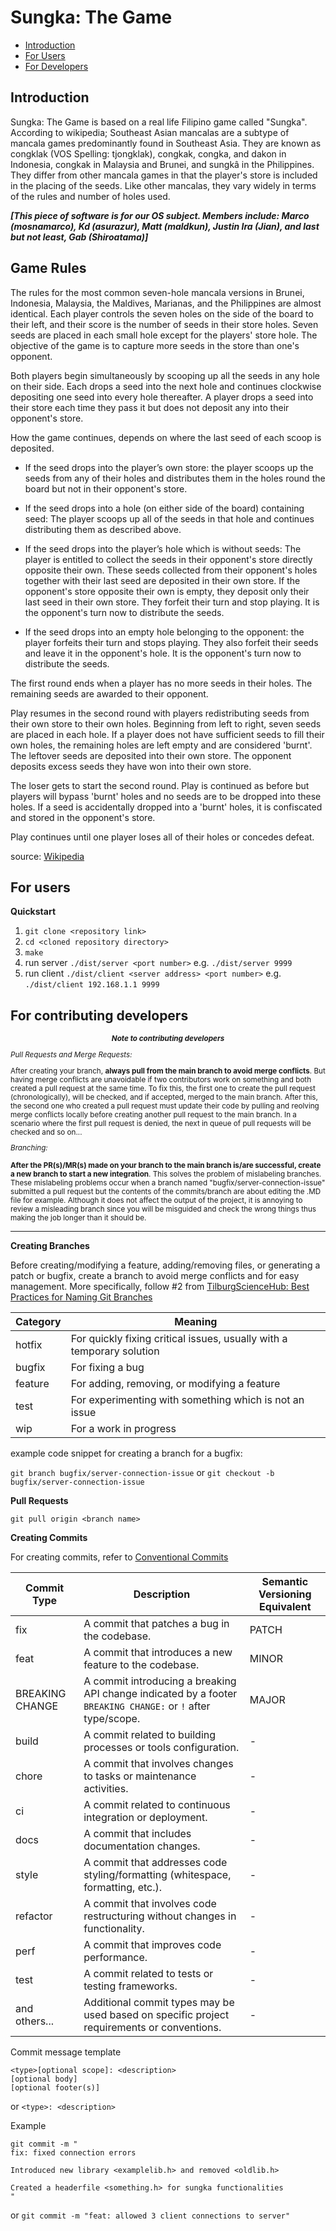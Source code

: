 # Sungka: The Game

* [Introduction](#introduction)
* [For Users](#for-users)
* [For Developers](#for-contributing-developers)

## Introduction

Sungka: The Game is based on a real life Filipino game called "Sungka". According to wikipedia; Southeast Asian mancalas are a subtype of mancala games predominantly found in Southeast Asia. They are known as congklak (VOS Spelling: tjongklak), congkak, congka, and dakon in Indonesia, congkak in Malaysia and Brunei, and sungkâ in the Philippines. They differ from other mancala games in that the player's store is included in the placing of the seeds. Like other mancalas, they vary widely in terms of the rules and number of holes used.

***[This piece of software is for our OS subject. Members include: Marco (mosnamarco), Kd (asurazur), Matt (maldkun), Justin Ira (Jian), and last but not least, Gab (Shiroatama)]***

## Game Rules

The rules for the most common seven-hole mancala versions in Brunei, Indonesia, Malaysia, the Maldives, Marianas, and the Philippines are almost identical. Each player controls the seven holes on the side of the board to their left, and their score is the number of seeds in their store holes. Seven seeds are placed in each small hole except for the players' store hole. The objective of the game is to capture more seeds in the store than one's opponent.

Both players begin simultaneously by scooping up all the seeds in any hole on their side. Each drops a seed into the next hole and continues clockwise depositing one seed into every hole thereafter. A player drops a seed into their store each time they pass it but does not deposit any into their opponent's store.

How the game continues, depends on where the last seed of each scoop is deposited.

* If the seed drops into the player’s own store: the player scoops up the seeds from any of their holes and distributes them in the holes round the board but not in their opponent's store.

* If the seed drops into a hole (on either side of the board) containing seed: The player scoops up all of the seeds in that hole and continues distributing them as described above.

* If the seed drops into the player’s hole which is without seeds: The player is entitled to collect the seeds in their opponent's store directly opposite their own. These seeds collected from their opponent's holes together with their last seed are deposited in their own store. If the opponent's store opposite their own is empty, they deposit only their last seed in their own store. They forfeit their turn and stop playing. It is the opponent's turn now to distribute the seeds.

* If the seed drops into an empty hole belonging to the opponent: the player forfeits their turn and stops playing. They also forfeit their seeds and leave it in the opponent's hole. It is the opponent's turn now to distribute the seeds.

The first round ends when a player has no more seeds in their holes. The remaining seeds are awarded to their opponent.

Play resumes in the second round with players redistributing seeds from their own store to their own holes. Beginning from left to right, seven seeds are placed in each hole. If a player does not have sufficient seeds to fill their own holes, the remaining holes are left empty and are considered 'burnt'. The leftover seeds are deposited into their own store. The opponent deposits excess seeds they have won into their own store.

The loser gets to start the second round. Play is continued as before but players will bypass 'burnt' holes and no seeds are to be dropped into these holes. If a seed is accidentally dropped into a 'burnt' holes, it is confiscated and stored in the opponent's store.

Play continues until one player loses all of their holes or concedes defeat.

source: [Wikipedia](https://en.wikipedia.org/wiki/Southeast_Asian_mancala)

## For users

**Quickstart**

1. `git clone <repository link>`
2. `cd <cloned repository directory>`
3. `make`
4. run server `./dist/server <port number>` e.g. `./dist/server 9999`
5. run client `./dist/client <server address> <port number>` e.g. `./dist/client 192.168.1.1 9999`

## For contributing developers

<small>

<div style="text-align: center;"> 
  
  **_Note to contributing developers_**

</div>

_Pull Requests and Merge Requests:_

  After creating your branch, **always pull from the main branch to avoid merge conflicts**. But having merge conflicts are unavoidable if two contributors work on something and both created a pull request at the same time. To fix this, the first one to create the pull request (chronologically), will be checked, and if accepted, merged to the main branch. After this, the second one who created a pull request must update their code by pulling and reolving merge conflicts locally before creating another pull request to the main branch. In a scenario where the first pull request is denied, the next in queue of pull requests will be checked and so on...

_Branching:_

  **After the PR(s)/MR(s) made on your branch to the main branch is/are successful, create a new branch to start a new integration**. This solves the problem of mislabeling branches. These mislabeling problems occur when a branch named "bugfix/server-connection-issue" submitted a pull request but the contents of the commits/branch are about editing the .MD file for example. Although it does not affect the output of the project, it is annoying to review a misleading branch since you will be misguided and check the wrong things thus making the job longer than it should be. 
</small>

<hr>

**Creating Branches**

Before creating/modifying a feature, adding/removing files, or generating a patch or bugfix, create a branch to avoid merge conflicts and for easy management. More specifically, follow #2 from [TilburgScienceHub: Best Practices for Naming Git Branches](https://tilburgsciencehub.com/building-blocks/collaborate-and-share-your-work/use-github/naming-git-branches/)

| Category | Meaning                                               |
|----------|-------------------------------------------------------|
| hotfix   | For quickly fixing critical issues, usually with a temporary solution |
| bugfix   | For fixing a bug                                      |
| feature  | For adding, removing, or modifying a feature           |
| test     | For experimenting with something which is not an issue |
| wip      | For a work in progress                                 |

example code snippet for creating a branch for a bugfix:

`git branch bugfix/server-connection-issue`
or
`git checkout -b bugfix/server-connection-issue` 

**Pull Requests**

`git pull origin <branch name>`

**Creating Commits**

For creating commits, refer to [Conventional Commits](https://www.conventionalcommits.org/en/v1.0.0/)

| Commit Type         | Description                                                                                              | Semantic Versioning Equivalent |
|---------------------|----------------------------------------------------------------------------------------------------------|-------------------------------|
| fix                 | A commit that patches a bug in the codebase.                                                               | PATCH                         |
| feat                | A commit that introduces a new feature to the codebase.                                                     | MINOR                         |
| BREAKING CHANGE     | A commit introducing a breaking API change indicated by a footer `BREAKING CHANGE:` or `!` after type/scope.| MAJOR                         |
| build               | A commit related to building processes or tools configuration.                                              | -                             |
| chore               | A commit that involves changes to tasks or maintenance activities.                                          | -                             |
| ci                  | A commit related to continuous integration or deployment.                                                    | -                             |
| docs                | A commit that includes documentation changes.                                                               | -                             |
| style               | A commit that addresses code styling/formatting (whitespace, formatting, etc.).                             | -                             |
| refactor            | A commit that involves code restructuring without changes in functionality.                                 | -                             |
| perf                | A commit that improves code performance.                                                                    | -                             |
| test                | A commit related to tests or testing frameworks.                                                             | -                             |
| and others...       | Additional commit types may be used based on specific project requirements or conventions.                  | -                             |

Commit message template
```
<type>[optional scope]: <description>
[optional body]
[optional footer(s)]
```
or
`<type>: <description>`

Example
```
git commit -m "
fix: fixed connection errors

Introduced new library <examplelib.h> and removed <oldlib.h>

Created a headerfile <something.h> for sungka functionalities
"
```
or 
`git commit -m "feat: allowed 3 client connections to server"`

